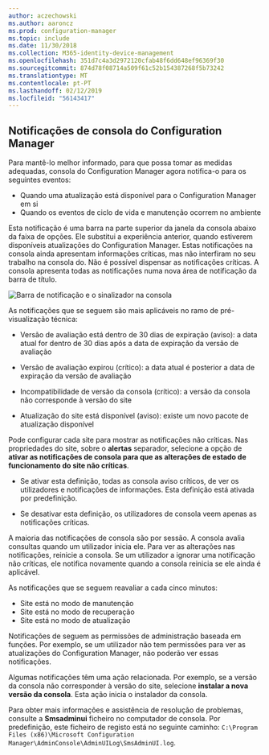 ```yaml
---
author: aczechowski
ms.author: aaroncz
ms.prod: configuration-manager
ms.topic: include
ms.date: 11/30/2018
ms.collection: M365-identity-device-management
ms.openlocfilehash: 351d7c4a3d2972120cfab48f6dd648ef96369f30
ms.sourcegitcommit: 874d78f08714a509f61c52b154387268f5b73242
ms.translationtype: MT
ms.contentlocale: pt-PT
ms.lasthandoff: 02/12/2019
ms.locfileid: "56143417"
---
```

## <a name="bkmk_notify"></a> Notificações de consola do Configuration Manager
<!--1318035--> Para mantê-lo melhor informado, para que possa tomar as medidas adequadas, consola do Configuration Manager agora notifica-o para os seguintes eventos:
- Quando uma atualização está disponível para o Configuration Manager em si
- Quando os eventos de ciclo de vida e manutenção ocorrem no ambiente

Esta notificação é uma barra na parte superior da janela da consola abaixo da faixa de opções. Ele substitui a experiência anterior, quando estiverem disponíveis atualizações do Configuration Manager. Estas notificações na consola ainda apresentam informações críticas, mas não interfiram no seu trabalho na consola do. Não é possível dispensar as notificações críticas. A consola apresenta todas as notificações numa nova área de notificação da barra de título. 

![Barra de notificação e o sinalizador na consola](../../media/1318035-notify-eval-version-expired.png)

As notificações que se seguem são mais aplicáveis no ramo de pré-visualização técnica:  

- Versão de avaliação está dentro de 30 dias de expiração (aviso): a data atual for dentro de 30 dias após a data de expiração da versão de avaliação  

- Versão de avaliação expirou (crítico): a data atual é posterior a data de expiração da versão de avaliação  

- Incompatibilidade de versão da consola (crítico): a versão da consola não corresponde à versão do site  

- Atualização do site está disponível (aviso): existe um novo pacote de atualização disponível  


Pode configurar cada site para mostrar as notificações não críticas. Nas propriedades do site, sobre o **alertas** separador, selecione a opção de **ativar as notificações de consola para que as alterações de estado de funcionamento do site não críticas**. 

- Se ativar esta definição, todas as consola aviso críticos, de ver os utilizadores e notificações de informações. Esta definição está ativada por predefinição.  

- Se desativar esta definição, os utilizadores de consola veem apenas as notificações críticas.  

A maioria das notificações de consola são por sessão. A consola avalia consultas quando um utilizador inicia ele. Para ver as alterações nas notificações, reinicie a consola. Se um utilizador a ignorar uma notificação não críticas, ele notifica novamente quando a consola reinicia se ele ainda é aplicável. 

As notificações que se seguem reavaliar a cada cinco minutos:
- Site está no modo de manutenção  
- Site está no modo de recuperação  
- Site está no modo de atualização  

Notificações de seguem as permissões de administração baseada em funções. Por exemplo, se um utilizador não tem permissões para ver as atualizações do Configuration Manager, não poderão ver essas notificações.

Algumas notificações têm uma ação relacionada. Por exemplo, se a versão da consola não corresponder à versão do site, selecione **instalar a nova versão da consola**. Esta ação inicia o instalador da consola. 

Para obter mais informações e assistência de resolução de problemas, consulte a **Smsadminui** ficheiro no computador de consola. Por predefinição, este ficheiro de registo está no seguinte caminho: `C:\Program Files (x86)\Microsoft Configuration Manager\AdminConsole\AdminUILog\SmsAdminUI.log`.

